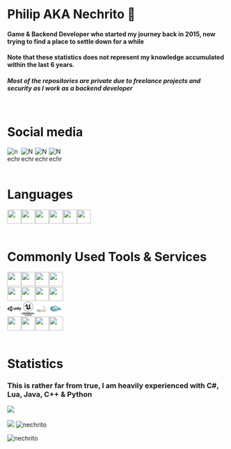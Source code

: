
<h1 align="left">Philip AKA Nechrito 🎉
    <!-- <img src="https://visitor-badge.glitch.me/badge?page_id=nechrito.visitor-badge"/> -->
</h1>
<p>
    <h4>Game & Backend Developer who started my journey back in 2015, now trying to find a place to settle down for a while</h4>
    <p>
        <h4><strong>Note</strong> that these statistics does not represent my knowledge accumulated within the last 6 years.</h4>
        <h4><em>Most of the repositories are private due to freelance projects and security as I work as a backend developer</em></h4>
    </p>
</p> 

<br />

# Social media

[<img height="32" width="32" align="left" alt="nechrito.org" src="https://cdn.iconscout.com/icon/free/png-64/internet-2359147-1971067.png" />][website]
[<img height="32" width="32" align="left" alt="Nechrito | LinkedIn" src="https://cdn.iconscout.com/icon/free/png-64/linkedin-208-916919.png" />][linkedin]
[<img height="32" width="32" align="left" alt="Nechrito | Instagram" src="https://cdn.iconscout.com/icon/free/png-64/instagram-188-498425.png" />][instagram]
[<img height="32" width="32" align="left" alt="Nechrito | Twitter" src="https://cdn.iconscout.com/icon/free/png-64/twitter-241-721979.png" />][twitter]

<br />
<br />
<br />

# Languages

<img align="left" height="32" width="32" src="https://cdn.iconscout.com/icon/free/png-64/csharp-1-1175241.png" />
<img align="left" height="32" width="32" src="https://cdn.iconscout.com/icon/free/png-64/cplusplus-3521365-2944809.png" />
<img align="left" height="32" width="32" src="https://cdn.iconscout.com/icon/free/png-64/python-3628999-3030224.png" />
<img align="left" height="32" width="32" src="https://cdn.iconscout.com/icon/free/png-64/lua-3521554-2944972.png" />
<img align="left" height="32" width="32" src="https://cdn.iconscout.com/icon/free/png-64/java-3628857-3029997.png" />
<img align="left" height="32" width="32" src="https://cdn.iconscout.com/icon/free/png-64/swift-282412.png" />

<br />
<br />
<br />

# Commonly Used Tools & Services

<img align="left" height="32" width="32" src="https://cdn.iconscout.com/icon/free/png-64/github-40-432516.png" />
<img align="left" height="32" width="32" src="https://cdn.iconscout.com/icon/free/png-64/git-225996.png" />
<img align="left" height="32" width="32" src="https://cdn.iconscout.com/icon/free/png-64/cmake-3521346-2944790.png" />
<img align="left" height="32" width="32" src="https://cdn.iconscout.com/icon/free/png-64/microsoft-dotnet-1175177.png" />

<br />
<br />

<img align="left" height="32" width="32" src="https://cdn.iconscout.com/icon/free/png-64/azure-devops-3628645-3029870.png" />
<img align="left" height="32" width="32" src="https://cdn.iconscout.com/icon/free/png-64/azure-1-190761.png" />
<img align="left" height="32" width="32" src="https://cdn.iconscout.com/icon/free/png-64/azure-1868965-1583129.png" />
<img align="left" height="32" width="32" src="https://cdn.iconscout.com/icon/free/png-64/npm-1767905-1502158.png"  />

<br />
<br />

<img align="left" height="32" width="32" src="https://raw.githubusercontent.com/github/explore/80688e429a7d4ef2fca1e82350fe8e3517d3494d/topics/unity/unity.png"/>
<img align="left" height="32" width="32" src="https://raw.githubusercontent.com/github/explore/80688e429a7d4ef2fca1e82350fe8e3517d3494d/topics/unreal-engine/unreal-engine.png"/>
<img align="left" height="32" width="32" src="https://raw.githubusercontent.com/github/explore/80688e429a7d4ef2fca1e82350fe8e3517d3494d/topics/mysql/mysql.png"/>
<img align="left" height="32" width="32" src="https://raw.githubusercontent.com/github/explore/80688e429a7d4ef2fca1e82350fe8e3517d3494d/topics/opengl/opengl.png" />

<br />
<br />

<img align="left" height="32" width="32" src="https://unpkg.com/simple-icons@v5/icons/vulkan.svg"/>
<img align="left" height="32" width="32" src="https://cdn.iconscout.com/icon/free/png-64/ios-apple-572947.png"/>
<img align="left" height="32" width="32" src="https://cdn.iconscout.com/icon/free/png-64/android-247-1175275.png" />
<img align="left" height="32" width="32" src="https://cdn.iconscout.com/icon/free/png-64/oculus-3521617-2945061.png"/>

<br />
<br />
<br />

# Statistics

<!-- Colors -->
<!-- dark, radical, merko, gruvbox, tokyonight, onedark, cobalt, synthwave, highcontrast, dracula -->
<!-- &hide=stars,commits,prs,issues,contribs -->

<p>
    <!-- Most used languages -->
    <h3>This is rather far from true, I am heavily experienced with C#, Lua, Java, C++ & Python</h3>
    <p>
        <img src="https://github-readme-stats-nechrito.vercel.app/api/top-langs?username=Nechrito&count_private=true&theme=dracula&include_all_commits=true&card_width=475&langs_count=10&layout=compact"/>
    </p>
</p>

<p>
    <!-- Github Stats -->
    <img height=206.5 src="https://github-readme-stats-nechrito.vercel.app/api?username=Nechrito&count_private=true&theme=dracula&show_icons=true&include_all_commits=true">
        <!-- Github Contributions -->
        <img height=205 src="https://github-readme-streak-stats.herokuapp.com/?user=nechrito&theme=dracula" alt="nechrito" />
    </img>
</p>

<p>
    <!-- Github Badges/Trophies -->
    <img height=175 src="https://github-profile-trophy.vercel.app/?username=nechrito&theme=dracula" alt="nechrito" />
</p>

[website]:   http://nechrito.org/
[twitter]:   https://twitter.com/N3chrito
[instagram]: https://instagram.com/Hobbygroggare
[linkedin]:  https://www.linkedin.com/in/philip-lindh-599707199/
